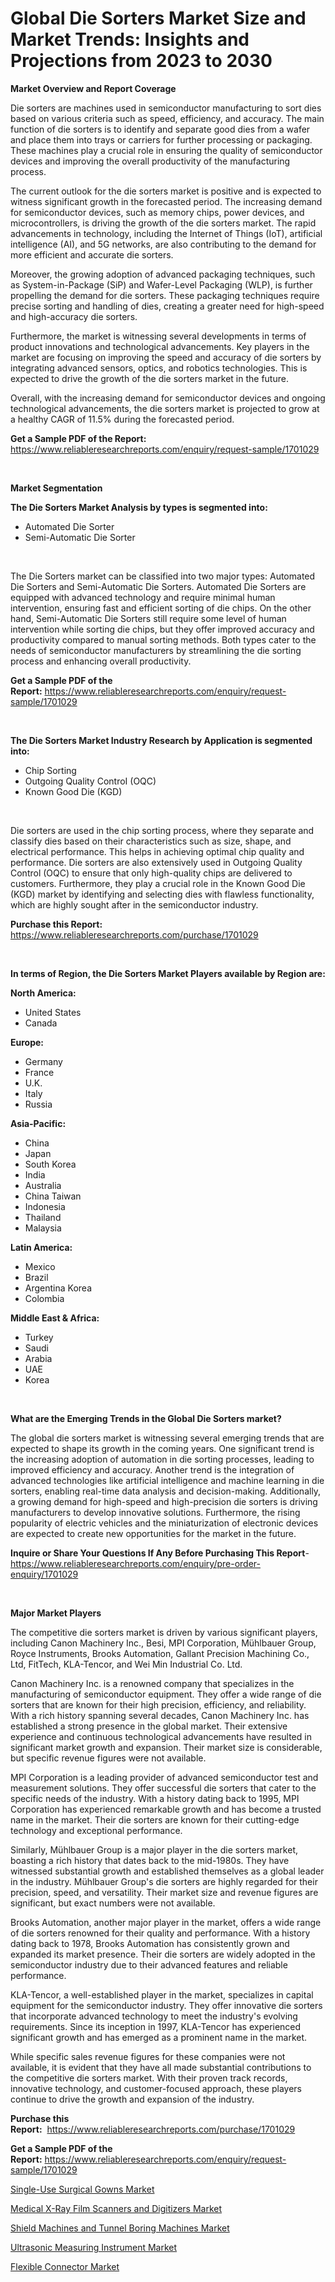 <p><h1>Global Die Sorters Market Size and Market Trends: Insights and Projections from 2023 to 2030</h1></p><p><strong>Market Overview and Report Coverage</strong></p>
<p><p>Die sorters are machines used in semiconductor manufacturing to sort dies based on various criteria such as speed, efficiency, and accuracy. The main function of die sorters is to identify and separate good dies from a wafer and place them into trays or carriers for further processing or packaging. These machines play a crucial role in ensuring the quality of semiconductor devices and improving the overall productivity of the manufacturing process.</p><p>The current outlook for the die sorters market is positive and is expected to witness significant growth in the forecasted period. The increasing demand for semiconductor devices, such as memory chips, power devices, and microcontrollers, is driving the growth of the die sorters market. The rapid advancements in technology, including the Internet of Things (IoT), artificial intelligence (AI), and 5G networks, are also contributing to the demand for more efficient and accurate die sorters.</p><p>Moreover, the growing adoption of advanced packaging techniques, such as System-in-Package (SiP) and Wafer-Level Packaging (WLP), is further propelling the demand for die sorters. These packaging techniques require precise sorting and handling of dies, creating a greater need for high-speed and high-accuracy die sorters.</p><p>Furthermore, the market is witnessing several developments in terms of product innovations and technological advancements. Key players in the market are focusing on improving the speed and accuracy of die sorters by integrating advanced sensors, optics, and robotics technologies. This is expected to drive the growth of the die sorters market in the future.</p><p>Overall, with the increasing demand for semiconductor devices and ongoing technological advancements, the die sorters market is projected to grow at a healthy CAGR of 11.5% during the forecasted period.</p></p>
<p><strong>Get a Sample PDF of the Report:</strong> <a href="https://www.reliableresearchreports.com/enquiry/request-sample/1701029">https://www.reliableresearchreports.com/enquiry/request-sample/1701029</a></p>
<p>&nbsp;</p>
<p><strong>Market Segmentation</strong></p>
<p><strong>The Die Sorters Market Analysis by types is segmented into:</strong></p>
<p><ul><li>Automated Die Sorter</li><li>Semi-Automatic Die Sorter</li></ul></p>
<p>&nbsp;</p>
<p><p>The Die Sorters market can be classified into two major types: Automated Die Sorters and Semi-Automatic Die Sorters. Automated Die Sorters are equipped with advanced technology and require minimal human intervention, ensuring fast and efficient sorting of die chips. On the other hand, Semi-Automatic Die Sorters still require some level of human intervention while sorting die chips, but they offer improved accuracy and productivity compared to manual sorting methods. Both types cater to the needs of semiconductor manufacturers by streamlining the die sorting process and enhancing overall productivity.</p></p>
<p><strong>Get a Sample PDF of the Report:</strong>&nbsp;<a href="https://www.reliableresearchreports.com/enquiry/request-sample/1701029">https://www.reliableresearchreports.com/enquiry/request-sample/1701029</a></p>
<p>&nbsp;</p>
<p><strong>The Die Sorters Market Industry Research by Application is segmented into:</strong></p>
<p><ul><li>Chip Sorting</li><li>Outgoing Quality ControI (OQC)</li><li>Known Good Die (KGD)</li></ul></p>
<p>&nbsp;</p>
<p><p>Die sorters are used in the chip sorting process, where they separate and classify dies based on their characteristics such as size, shape, and electrical performance. This helps in achieving optimal chip quality and performance. Die sorters are also extensively used in Outgoing Quality Control (OQC) to ensure that only high-quality chips are delivered to customers. Furthermore, they play a crucial role in the Known Good Die (KGD) market by identifying and selecting dies with flawless functionality, which are highly sought after in the semiconductor industry.</p></p>
<p><strong>Purchase this Report:</strong>&nbsp; <a href="https://www.reliableresearchreports.com/purchase/1701029">https://www.reliableresearchreports.com/purchase/1701029</a></p>
<p>&nbsp;</p>
<p><strong>In terms of Region, the Die Sorters Market Players available by Region are:</strong></p>
<p>
    <p> <strong> North America: </strong>
        <ul>
            <li>United States</li>
            <li>Canada</li>
        </ul>
        </p> 
    <p> <strong> Europe: </strong>
        <ul>
            <li>Germany</li>
            <li>France</li>
            <li>U.K.</li>
            <li>Italy</li>
            <li>Russia</li>
        </ul>
        </p> 
    <p> <strong> Asia-Pacific: </strong>
        <ul>
            <li>China</li>
            <li>Japan</li>
            <li>South Korea</li>
            <li>India</li>
            <li>Australia</li>
            <li>China Taiwan</li>
            <li>Indonesia</li>
            <li>Thailand</li>
            <li>Malaysia</li>
        </ul>
        </p> 
    <p> <strong> Latin America: </strong>
        <ul>
            <li>Mexico</li>
            <li>Brazil</li>
            <li>Argentina Korea</li>
            <li>Colombia</li>
        </ul>
        </p> 
    <p> <strong> Middle East & Africa: </strong>
        <ul>
            <li>Turkey</li>
            <li>Saudi</li>
            <li>Arabia</li>
            <li>UAE</li>
            <li>Korea</li>
        </ul>
    </p>
    </p>
<p>&nbsp;</p>
<p><strong>What are the Emerging Trends in the Global Die Sorters market?</strong></p>
<p><p>The global die sorters market is witnessing several emerging trends that are expected to shape its growth in the coming years. One significant trend is the increasing adoption of automation in die sorting processes, leading to improved efficiency and accuracy. Another trend is the integration of advanced technologies like artificial intelligence and machine learning in die sorters, enabling real-time data analysis and decision-making. Additionally, a growing demand for high-speed and high-precision die sorters is driving manufacturers to develop innovative solutions. Furthermore, the rising popularity of electric vehicles and the miniaturization of electronic devices are expected to create new opportunities for the market in the future.</p></p>
<p><strong>Inquire or Share Your Questions If Any Before Purchasing This Report</strong>- <a href="https://www.reliableresearchreports.com/enquiry/pre-order-enquiry/1701029">https://www.reliableresearchreports.com/enquiry/pre-order-enquiry/1701029</a></p>
<p>&nbsp;</p>
<p><strong>Major Market Players</strong></p>
<p><p>The competitive die sorters market is driven by various significant players, including Canon Machinery Inc., Besi, MPI Corporation, Mühlbauer Group, Royce Instruments, Brooks Automation, Gallant Precision Machining Co., Ltd, FitTech, KLA-Tencor, and Wei Min Industrial Co. Ltd. </p><p>Canon Machinery Inc. is a renowned company that specializes in the manufacturing of semiconductor equipment. They offer a wide range of die sorters that are known for their high precision, efficiency, and reliability. With a rich history spanning several decades, Canon Machinery Inc. has established a strong presence in the global market. Their extensive experience and continuous technological advancements have resulted in significant market growth and expansion. Their market size is considerable, but specific revenue figures were not available.</p><p>MPI Corporation is a leading provider of advanced semiconductor test and measurement solutions. They offer successful die sorters that cater to the specific needs of the industry. With a history dating back to 1995, MPI Corporation has experienced remarkable growth and has become a trusted name in the market. Their die sorters are known for their cutting-edge technology and exceptional performance. </p><p>Similarly, Mühlbauer Group is a major player in the die sorters market, boasting a rich history that dates back to the mid-1980s. They have witnessed substantial growth and established themselves as a global leader in the industry. Mühlbauer Group's die sorters are highly regarded for their precision, speed, and versatility. Their market size and revenue figures are significant, but exact numbers were not available.</p><p>Brooks Automation, another major player in the market, offers a wide range of die sorters renowned for their quality and performance. With a history dating back to 1978, Brooks Automation has consistently grown and expanded its market presence. Their die sorters are widely adopted in the semiconductor industry due to their advanced features and reliable performance.</p><p>KLA-Tencor, a well-established player in the market, specializes in capital equipment for the semiconductor industry. They offer innovative die sorters that incorporate advanced technology to meet the industry's evolving requirements. Since its inception in 1997, KLA-Tencor has experienced significant growth and has emerged as a prominent name in the market.</p><p>While specific sales revenue figures for these companies were not available, it is evident that they have all made substantial contributions to the competitive die sorters market. With their proven track records, innovative technology, and customer-focused approach, these players continue to drive the growth and expansion of the industry.</p></p>
<p><strong>Purchase this Report:</strong>&nbsp;&nbsp;<a href="https://www.reliableresearchreports.com/purchase/1701029">https://www.reliableresearchreports.com/purchase/1701029</a></p>
<p></p>
<p><strong>Get a Sample PDF of the Report:</strong>&nbsp;<a href="https://www.reliableresearchreports.com/enquiry/request-sample/1701029">https://www.reliableresearchreports.com/enquiry/request-sample/1701029</a></p>
<p><p><a href="https://www.linkedin.com/pulse/single-use-surgical-gowns-market-research-report-provides-thorough-0dwkc/">Single-Use Surgical Gowns Market</a></p><p><a href="https://www.linkedin.com/pulse/medical-x-ray-film-scanners-digitizers-market-size-pwjge/">Medical X-Ray Film Scanners and Digitizers Market</a></p><p><a href="https://www.linkedin.com/pulse/shield-machines-tunnel-boring-market-size-growth-forecast-wdhre/">Shield Machines and Tunnel Boring Machines Market</a></p><p><a href="https://medium.com/@graycehuels/ultrasonic-measuring-instrument-market-research-report-its-history-and-forecast-2023-to-2030-5c63de4b07a5">Ultrasonic Measuring Instrument Market</a></p><p><a href="https://medium.com/@cullenblick/flexible-connector-market-size-market-outlook-and-market-forecast-2023-to-2030-a05f29212661">Flexible Connector Market</a></p></p>